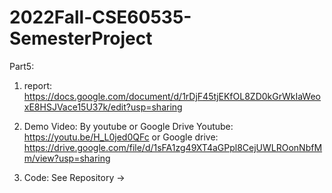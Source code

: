 # 2022Fall-CSE60535-SemesterProject
Part5:

1. report:
https://docs.google.com/document/d/1rDjF45tjEKfOL8ZD0kGrWkIaWeoxE8HSJVace15U37k/edit?usp=sharing
 
2. Demo Video: By youtube or Google Drive
Youtube:    https://youtu.be/H_L0jed0QFc
or
Google drive:   https://drive.google.com/file/d/1sFA1zg49XT4aGPpl8CejUWLROonNbfMm/view?usp=sharing

3. Code: See Repository -> 

